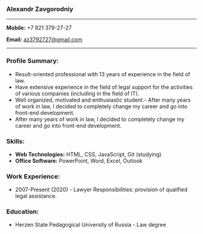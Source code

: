 ### Alexandr Zavgorodniy

---

**Mobile:** +7 921 379-27-27

**Email:** az3792727@gmail.com

---

### Profile Summary: 
- Result-oriented professional with 13 years of experience in the field of law.
- Have extensive experience in the field of legal support for the activities of various companies (including in the field of IT).
- Well organized, motivated and enthusiastic student.- After many years of work in law, I decided to completely change my career and go into front-end development.
- After many years of work in law, I decided to completely change my career and go into front-end development.




### Skills:
- **Web Technologies:** HTML, CSS, JavaScript, Git (studying)
- **Office Software:** PowerPoint, Word, Excel, Outlook




### Work Experience:
- 2007-Present (2020) - Lawyer
Responsibilities: provision of qualified legal assistance.




### Education:
* Herzen State Pedagogical University of Russia - Law degree

